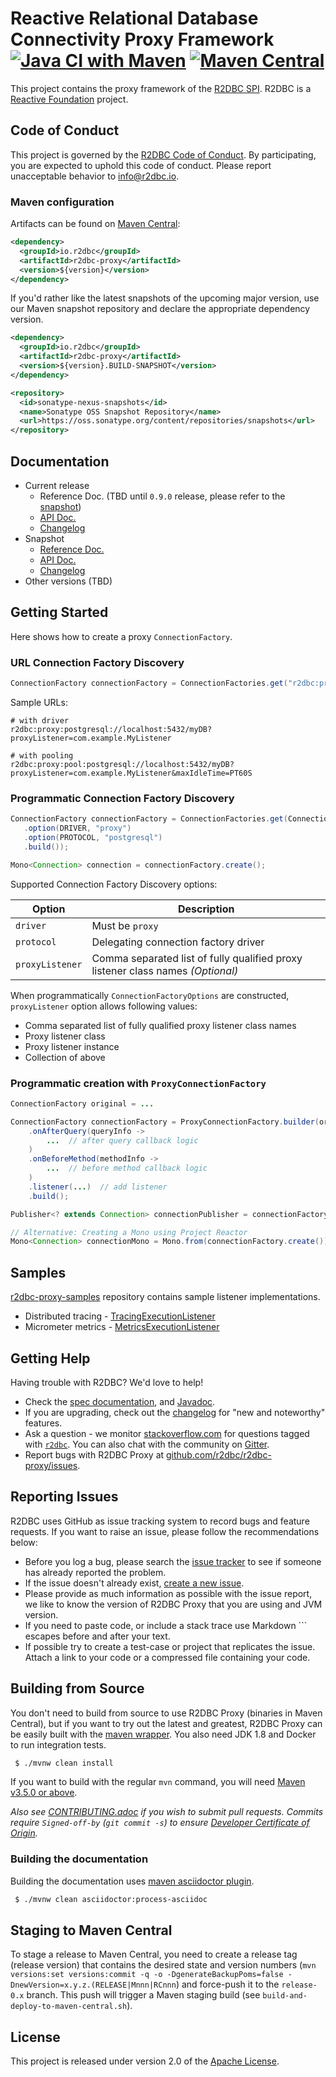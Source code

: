 # Reactive Relational Database Connectivity Proxy Framework [![Java CI with Maven](https://github.com/r2dbc/r2dbc-proxy/workflows/Java%20CI%20with%20Maven/badge.svg?branch=main)](https://github.com/r2dbc/r2dbc-proxy/actions?query=workflow%3A%22Java+CI+with+Maven%22+branch%3Amain) [![Maven Central](https://maven-badges.herokuapp.com/maven-central/io.r2dbc/r2dbc-proxy/badge.svg)](https://maven-badges.herokuapp.com/maven-central/io.r2dbc/r2dbc-proxy)

This project contains the proxy framework of the [R2DBC SPI][r]. R2DBC is a [Reactive Foundation][rf] project.

[r]: https://github.com/r2dbc/r2dbc-spi
[rf]: https://reactive.foundation

## Code of Conduct

This project is governed by the [R2DBC Code of Conduct](https://github.com/r2dbc/.github/blob/main/CODE_OF_CONDUCT.adoc). By participating, you are expected to uphold this code of conduct. Please report unacceptable behavior to [info@r2dbc.io](mailto:info@r2dbc.io).


### Maven configuration

Artifacts can be found on [Maven Central](https://search.maven.org/search?q=r2dbc-proxy):

```xml
<dependency>
  <groupId>io.r2dbc</groupId>
  <artifactId>r2dbc-proxy</artifactId>
  <version>${version}</version>
</dependency>
```

If you'd rather like the latest snapshots of the upcoming major version, use our Maven snapshot repository and declare the appropriate dependency version.

```xml
<dependency>
  <groupId>io.r2dbc</groupId>
  <artifactId>r2dbc-proxy</artifactId>
  <version>${version}.BUILD-SNAPSHOT</version>
</dependency>

<repository>
  <id>sonatype-nexus-snapshots</id>
  <name>Sonatype OSS Snapshot Repository</name>
  <url>https://oss.sonatype.org/content/repositories/snapshots</url>
</repository>
```

## Documentation

- Current release
  - Reference Doc. (TBD until `0.9.0` release, please refer to the [snapshot][reference-snapshot])
  - [API Doc.][javadoc-current]
  - [Changelog][changelog-current]
- Snapshot
  - [Reference Doc.][reference-snapshot]
  - [API Doc.][javadoc-snapshot]
  - [Changelog][changelog-snapshot]
- Other versions (TBD)

[reference-current]: http://r2dbc.io/r2dbc-proxy/docs/current/docs/html
[reference-snapshot]: http://r2dbc.io/r2dbc-proxy/docs/current-snapshot/docs/html
[javadoc-current]: http://r2dbc.io/r2dbc-proxy/docs/current/api/
[javadoc-snapshot]: http://r2dbc.io/r2dbc-proxy/docs/current-snapshot/api/
[changelog-current]: http://r2dbc.io/r2dbc-proxy/docs/current/CHANGELOG.txt
[changelog-snapshot]: http://r2dbc.io/r2dbc-proxy/docs/current-snapshot/CHANGELOG.txt


## Getting Started

Here shows how to create a proxy `ConnectionFactory`.

### URL Connection Factory Discovery

```java
ConnectionFactory connectionFactory = ConnectionFactories.get("r2dbc:proxy:<driver>//<host>:<port>>/<database>[?proxyListener=<fqdn>]");
```

Sample URLs:
```
# with driver
r2dbc:proxy:postgresql://localhost:5432/myDB?proxyListener=com.example.MyListener

# with pooling
r2dbc:proxy:pool:postgresql://localhost:5432/myDB?proxyListener=com.example.MyListener&maxIdleTime=PT60S
```

### Programmatic Connection Factory Discovery
```java
ConnectionFactory connectionFactory = ConnectionFactories.get(ConnectionFactoryOptions.builder()
   .option(DRIVER, "proxy")
   .option(PROTOCOL, "postgresql")
   .build());

Mono<Connection> connection = connectionFactory.create();
```

Supported Connection Factory Discovery options:

| Option | Description
| ------ | -----------
| `driver` | Must be `proxy`
| `protocol` | Delegating connection factory driver
| `proxyListener` | Comma separated list of fully qualified proxy listener class names  _(Optional)_

When programmatically `ConnectionFactoryOptions` are constructed, `proxyListener` option allows following values:
- Comma separated list of fully qualified proxy listener class names
- Proxy listener class
- Proxy listener instance
- Collection of above

### Programmatic creation with `ProxyConnectionFactory`

```java
ConnectionFactory original = ...

ConnectionFactory connectionFactory = ProxyConnectionFactory.builder(original)
    .onAfterQuery(queryInfo ->
        ...  // after query callback logic
    )
    .onBeforeMethod(methodInfo ->
        ...  // before method callback logic
    )
    .listener(...)  // add listener
    .build();

Publisher<? extends Connection> connectionPublisher = connectionFactory.create();

// Alternative: Creating a Mono using Project Reactor
Mono<Connection> connectionMono = Mono.from(connectionFactory.create());
```


## Samples

[r2dbc-proxy-samples][r2dbc-proxy-samples] repository contains sample listener implementations.

- Distributed tracing - [TracingExecutionListener][TracingExecutionListener]
- Micrometer metrics - [MetricsExecutionListener][MetricsExecutionListener]


[r2dbc-proxy-samples]: https://github.com/ttddyy/r2dbc-proxy-examples
[TracingExecutionListener]: https://github.com/ttddyy/r2dbc-proxy-examples/blob/master/listener-example/src/main/java/io/r2dbc/examples/TracingExecutionListener.java
[MetricsExecutionListener]: https://github.com/ttddyy/r2dbc-proxy-examples/blob/master/listener-example/src/main/java/io/r2dbc/examples/MetricsExecutionListener.java

## Getting Help

Having trouble with R2DBC? We'd love to help!

* Check the [spec documentation](https://r2dbc.io/spec/0.8.1.RELEASE/spec/html/), and [Javadoc](https://r2dbc.io/spec/0.8.1.RELEASE/api/).
* If you are upgrading, check out the [changelog](https://r2dbc.io/spec/0.8.1.RELEASE/CHANGELOG.txt) for "new and noteworthy" features.
* Ask a question - we monitor [stackoverflow.com](https://stackoverflow.com) for questions
  tagged with [`r2dbc`](https://stackoverflow.com/tags/r2dbc). 
  You can also chat with the community on [Gitter](https://gitter.im/r2dbc/r2dbc).
* Report bugs with R2DBC Proxy at [github.com/r2dbc/r2dbc-proxy/issues](https://github.com/r2dbc/r2dbc-proxy/issues).

## Reporting Issues

R2DBC uses GitHub as issue tracking system to record bugs and feature requests. 
If you want to raise an issue, please follow the recommendations below:

* Before you log a bug, please search the [issue tracker](https://github.com/r2dbc/r2dbc-proxy/issues) to see if someone has already reported the problem.
* If the issue doesn't already exist, [create a new issue](https://github.com/r2dbc/r2dbc-proxy/issues/new).
* Please provide as much information as possible with the issue report, we like to know the version of R2DBC Proxy that you are using and JVM version.
* If you need to paste code, or include a stack trace use Markdown ``` escapes before and after your text.
* If possible try to create a test-case or project that replicates the issue. 
Attach a link to your code or a compressed file containing your code.

## Building from Source

You don't need to build from source to use R2DBC Proxy (binaries in Maven Central), but if you want to try out the latest and greatest, R2DBC Proxy can be easily built with the
[maven wrapper](https://github.com/takari/maven-wrapper). You also need JDK 1.8 and Docker to run integration tests.

```bash
 $ ./mvnw clean install
```

If you want to build with the regular `mvn` command, you will need [Maven v3.5.0 or above](https://maven.apache.org/run-maven/index.html).

_Also see [CONTRIBUTING.adoc](https://github.com/r2dbc/.github/blob/main/CONTRIBUTING.adoc) if you wish to submit pull requests. Commits require `Signed-off-by` (`git commit -s`) to ensure [Developer Certificate of Origin](https://developercertificate.org/)._

### Building the documentation

Building the documentation uses [maven asciidoctor plugin][asciidoctor-maven-plugin].

```bash
 $ ./mvnw clean asciidoctor:process-asciidoc
```

[asciidoctor-maven-plugin]: https://github.com/asciidoctor/asciidoctor-maven-plugin


## Staging to Maven Central

To stage a release to Maven Central, you need to create a release tag (release version) that contains the desired state and version numbers (`mvn versions:set versions:commit -q -o -DgenerateBackupPoms=false -DnewVersion=x.y.z.(RELEASE|Mnnn|RCnnn`) and force-push it to the `release-0.x` branch. This push will trigger a Maven staging build (see `build-and-deploy-to-maven-central.sh`).

## License
This project is released under version 2.0 of the [Apache License][l].

[l]: https://www.apache.org/licenses/LICENSE-2.0
